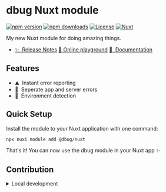 # dbug Nuxt module

[![npm version][npm-version-src]][npm-version-href]
[![npm downloads][npm-downloads-src]][npm-downloads-href]
[![License][license-src]][license-href]
[![Nuxt][nuxt-src]][nuxt-href]

My new Nuxt module for doing amazing things.

- [✨ &nbsp;Release Notes](/CHANGELOG.md)
[🏀 Online playground](https://stackblitz.com/github/fumeapp/dbug-module?file=playground%2Fapp.vue) 
[📖 &nbsp;Documentation](https://dbug.app/docs) 

## Features

<!-- Highlight some of the features your module provide here -->
- ⛰ &nbsp;Instant error reporting
- 🚠 &nbsp;Seperate app and server errors
- 🌲 &nbsp;Environment detection 

## Quick Setup

Install the module to your Nuxt application with one command:

```bash
npx nuxi module add @dbug/nuxt
```

That's it! You can now use the dbug module in your Nuxt app ✨


## Contribution

<details>
  <summary>Local development</summary>
  
  ```bash
  # Install dependencies
  npm install
  
  # Generate type stubs
  npm run dev:prepare
  
  # Develop with the playground
  npm run dev
  
  # Build the playground
  npm run dev:build
  
  # Run ESLint
  npm run lint
  
  # Run Vitest
  npm run test
  npm run test:watch
  
  # Release new version
  npm run release
  ```

</details>


<!-- Badges -->
[npm-version-src]: https://img.shields.io/npm/v/@dbug/nuxt/latest.svg?style=flat&colorA=020420&colorB=00DC82
[npm-version-href]: https://npmjs.com/package/@dbug/nuxt

[npm-downloads-src]: https://img.shields.io/npm/dm/dbug.svg?style=flat&colorA=020420&colorB=00DC82
[npm-downloads-href]: https://npm.chart.dev/@dbug/nuxt

[license-src]: https://img.shields.io/npm/l/dbug.svg?style=flat&colorA=020420&colorB=00DC82
[license-href]: https://npmjs.com/package/@dbug/nuxt

[nuxt-src]: https://img.shields.io/badge/Nuxt-020420?logo=nuxt.js
[nuxt-href]: https://nuxt.com
